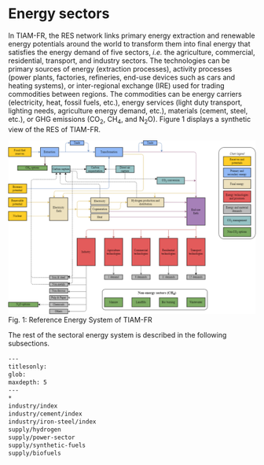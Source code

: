 # Energy sectors

In TIAM-FR, the RES network links primary energy extraction and renewable energy potentials around the world to transform them into final energy that satisfies the energy demand of five sectors,
*i.e.* the agriculture, commercial, residential, transport, and industry sectors. The technologies can be primary sources of energy (extraction processes), activity processes (power plants,
factories, refineries, end-use devices such as cars and heating systems), or inter-regional exchange (IRE) used for trading commodities between regions. The commodities can be energy carriers
(electricity, heat, fossil fuels, etc.), energy services (light duty transport, lighting needs, agriculture energy demand, etc.), materials (cement, steel, etc.), or GHG emissions (CO<sub>2</sub>, 
CH<sub>4</sub>, and N<sub>2</sub>O). Figure 1 displays a synthetic view of the RES of TIAM-FR.

![RES](RES.png)
Fig. 1: Reference Energy System of TIAM-FR

The rest of the sectoral energy system is described in the following subsections.

```{toctree}
---
titlesonly:
glob:
maxdepth: 5
---
*
industry/index
industry/cement/index
industry/iron-steel/index
supply/hydrogen
supply/power-sector
supply/synthetic-fuels
supply/biofuels
```
